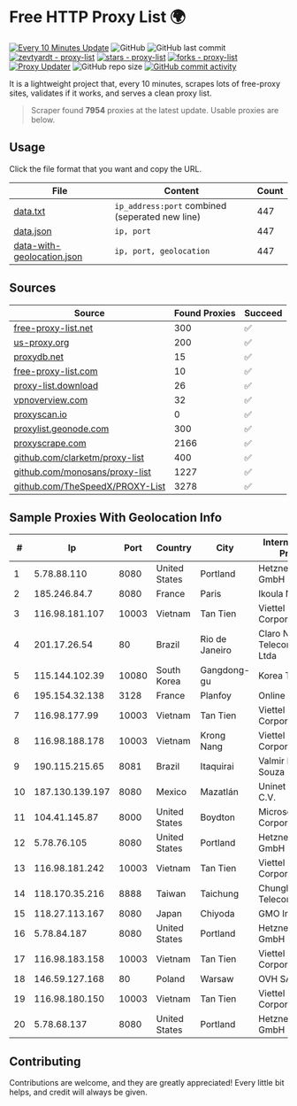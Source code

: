 
# Free HTTP Proxy List 🌍

[![Every 10 Minutes Update](https://github.com/mertguvencli/http-proxy-list/actions/workflows/main.yml/badge.svg?branch=main)](https://github.com/mertguvencli/http-proxy-list/actions/workflows/main.yml)
![GitHub](https://img.shields.io/github/license/mertguvencli/http-proxy-list)
![GitHub last commit](https://img.shields.io/github/last-commit/mertguvencli/http-proxy-list)
[![zevtyardt - proxy-list](https://img.shields.io/static/v1?label=zevtyardt&message=proxy-list&color=blue&logo=github)](https://github.com/zevtyardt/proxy-list "Go to GitHub repo")
[![stars - proxy-list](https://img.shields.io/github/stars/zevtyardt/proxy-list?style=social)](https://github.com/zevtyardt/proxy-list)
[![forks - proxy-list](https://img.shields.io/github/forks/zevtyardt/proxy-list?style=social)](https://github.com/zevtyardt/proxy-list)
[![Proxy Updater](https://github.com/zevtyardt/proxy-list/workflows/Proxy%20Updater/badge.svg)](https://github.com/zevtyardt/proxy-list/actions?query=workflow:"Proxy+Updater")
![GitHub repo size](https://img.shields.io/github/repo-size/zevtyardt/proxy-list)
[![GitHub commit activity](https://img.shields.io/github/commit-activity/m/zevtyardt/proxy-list?logo=commits)](https://github.com/zevtyardt/proxy-list/commits/main)

It is a lightweight project that, every 10 minutes, scrapes lots of free-proxy sites, validates if it works, and serves a clean proxy list.

> Scraper found **7954** proxies at the latest update. Usable proxies are below.

## Usage

Click the file format that you want and copy the URL.

|File|Content|Count|
|----|-------|-----|
|[data.txt](https://raw.githubusercontent.com/mertguvencli/http-proxy-list/main/proxy-list/data.txt)|`ip_address:port` combined (seperated new line)|447|
|[data.json](https://raw.githubusercontent.com/mertguvencli/http-proxy-list/main/proxy-list/data.json)|`ip, port`|447|
|[data-with-geolocation.json](https://raw.githubusercontent.com/mertguvencli/http-proxy-list/main/proxy-list/data-with-geolocation.json)|`ip, port, geolocation`|447|

## Sources

|Source|Found Proxies|Succeed|
|------|-------------|-------|
|[free-proxy-list.net](https://free-proxy-list.net)|300|✅|
|[us-proxy.org](https://www.us-proxy.org)|200|✅|
|[proxydb.net](http://proxydb.net)|15|✅|
|[free-proxy-list.com](https://free-proxy-list.com/?page=&port=&type%5B%5D=http&type%5B%5D=https&up_time=0&search=Search)|10|✅|
|[proxy-list.download](https://www.proxy-list.download/HTTP)|26|✅|
|[vpnoverview.com](https://vpnoverview.com/privacy/anonymous-browsing/free-proxy-servers)|32|✅|
|[proxyscan.io](https://www.proxyscan.io)|0|✅|
|[proxylist.geonode.com](https://proxylist.geonode.com/api/proxy-list?limit=300&page=1&sort_by=lastChecked&sort_type=desc&protocols=http,https)|300|✅|
|[proxyscrape.com](https://api.proxyscrape.com/v2/?request=displayproxies&protocol=http&timeout=10000&country=all&ssl=all&anonymity=all)|2166|✅|
|[github.com/clarketm/proxy-list](https://raw.githubusercontent.com/clarketm/proxy-list/master/proxy-list-raw.txt)|400|✅|
|[github.com/monosans/proxy-list](https://raw.githubusercontent.com/monosans/proxy-list/main/proxies/http.txt)|1227|✅|
|[github.com/TheSpeedX/PROXY-List](https://raw.githubusercontent.com/TheSpeedX/PROXY-List/master/http.txt)|3278|✅|


## Sample Proxies With Geolocation Info

|#|Ip|Port|Country|City|Internet Service Provider|
|-|--|----|-------|----|-------------------------|
|1|5.78.88.110|8080|United States|Portland|Hetzner Online GmbH|
|2|185.246.84.7|8080|France|Paris|Ikoula Net SAS|
|3|116.98.181.107|10003|Vietnam|Tan Tien|Viettel Corporation|
|4|201.17.26.54|80|Brazil|Rio de Janeiro|Claro NXT Telecomunicacoes Ltda|
|5|115.144.102.39|10080|South Korea|Gangdong-gu|Korea Telecom|
|6|195.154.32.138|3128|France|Planfoy|Online S.A.S.|
|7|116.98.177.99|10003|Vietnam|Tan Tien|Viettel Corporation|
|8|116.98.188.178|10003|Vietnam|Krong Nang|Viettel Corporation|
|9|190.115.215.65|8081|Brazil|Itaquirai|Valmir Lopes De Souza|
|10|187.130.139.197|8080|Mexico|Mazatlán|Uninet S.A. de C.V.|
|11|104.41.145.87|8000|United States|Boydton|Microsoft Corporation|
|12|5.78.76.105|8080|United States|Portland|Hetzner Online GmbH|
|13|116.98.181.242|10003|Vietnam|Tan Tien|Viettel Corporation|
|14|118.170.35.216|8888|Taiwan|Taichung|Chunghwa Telecom Co., Ltd.|
|15|118.27.113.167|8080|Japan|Chiyoda|GMO Internet, Inc.|
|16|5.78.84.187|8080|United States|Portland|Hetzner Online GmbH|
|17|116.98.183.158|10003|Vietnam|Tan Tien|Viettel Corporation|
|18|146.59.127.168|80|Poland|Warsaw|OVH SAS|
|19|116.98.180.150|10003|Vietnam|Tan Tien|Viettel Corporation|
|20|5.78.68.137|8080|United States|Portland|Hetzner Online GmbH|



## Contributing

Contributions are welcome, and they are greatly appreciated! Every
little bit helps, and credit will always be given.

